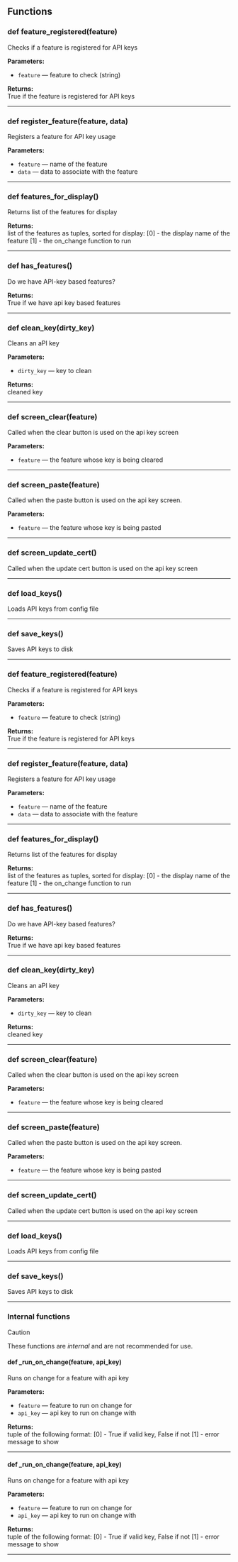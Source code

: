 ## Functions

### def feature_registered(feature)

Checks if a feature is registered for API keys

**Parameters:**
- `feature` &mdash; feature to check (string)


**Returns:**<br>
True if the feature is registered for API keys

---

### def register_feature(feature, data)

Registers a feature for API key usage

**Parameters:**
- `feature` &mdash; name of the feature
- `data` &mdash; data to associate with the feature


---

### def features_for_display()

Returns list of the features for display

**Returns:**<br>
list of the features as tuples, sorted for display: [0] - the display name of the feature [1] - the on_change function to run

---

### def has_features()

Do we have API-key based features?

**Returns:**<br>
True if we have api key based features

---

### def clean_key(dirty_key)

Cleans an aPI key

**Parameters:**
- `dirty_key` &mdash; key to clean


**Returns:**<br>
cleaned key

---

### def screen_clear(feature)

Called when the clear button is used on the api key screen

**Parameters:**
- `feature` &mdash; the feature whose key is being cleared


---

### def screen_paste(feature)

Called when the paste button is used on the api key screen.

**Parameters:**
- `feature` &mdash; the feature whose key is being pasted


---

### def screen_update_cert()

Called when the update cert button is used on the api key screen

---

### def load_keys()

Loads API keys from config file

---

### def save_keys()

Saves API keys to disk

---

### def feature_registered(feature)

Checks if a feature is registered for API keys

**Parameters:**
- `feature` &mdash; feature to check (string)


**Returns:**<br>
True if the feature is registered for API keys

---

### def register_feature(feature, data)

Registers a feature for API key usage

**Parameters:**
- `feature` &mdash; name of the feature
- `data` &mdash; data to associate with the feature


---

### def features_for_display()

Returns list of the features for display

**Returns:**<br>
list of the features as tuples, sorted for display: [0] - the display name of the feature [1] - the on_change function to run

---

### def has_features()

Do we have API-key based features?

**Returns:**<br>
True if we have api key based features

---

### def clean_key(dirty_key)

Cleans an aPI key

**Parameters:**
- `dirty_key` &mdash; key to clean


**Returns:**<br>
cleaned key

---

### def screen_clear(feature)

Called when the clear button is used on the api key screen

**Parameters:**
- `feature` &mdash; the feature whose key is being cleared


---

### def screen_paste(feature)

Called when the paste button is used on the api key screen.

**Parameters:**
- `feature` &mdash; the feature whose key is being pasted


---

### def screen_update_cert()

Called when the update cert button is used on the api key screen

---

### def load_keys()

Loads API keys from config file

---

### def save_keys()

Saves API keys to disk

---

### Internal functions

> [!CAUTION]
> These functions are *internal* and are not recommended for use.

#### def _run_on_change(feature, api_key)

Runs on change for a feature with api key

**Parameters:**
- `feature` &mdash; feature to run on change for
- `api_key` &mdash; api key to run on change with


**Returns:**<br>
tuple of the following format: [0] - True if valid key, False if not [1] - error message to show

---

#### def _run_on_change(feature, api_key)

Runs on change for a feature with api key

**Parameters:**
- `feature` &mdash; feature to run on change for
- `api_key` &mdash; api key to run on change with


**Returns:**<br>
tuple of the following format: [0] - True if valid key, False if not [1] - error message to show

---


